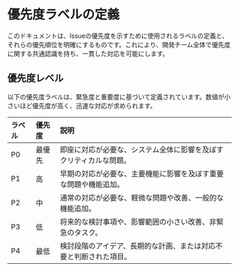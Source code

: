 # 優先度ラベルの定義

このドキュメントは、Issueの優先度を示すために使用されるラベルの定義と、それらの優先順位を明確にするものです。これにより、開発チーム全体で優先度に関する共通認識を持ち、一貫した対応を可能にします。

## 優先度レベル

以下の優先度ラベルは、緊急度と重要度に基づいて定義されています。数値が小さいほど優先度が高く、迅速な対応が求められます。

| ラベル | 優先度 | 説明                                                                 |
| :----- | :----- | :------------------------------------------------------------------- |
| P0     | 最優先 | 即座に対応が必要な、システム全体に影響を及ぼすクリティカルな問題。   |
| P1     | 高     | 早期の対応が必要な、主要機能に影響を及ぼす重要な問題や機能追加。     |
| P2     | 中     | 通常の対応が必要な、軽微な問題や改善、一般的な機能追加。             |
| P3     | 低     | 将来的な検討事項や、影響範囲の小さい改善、非緊急のタスク。           |
| P4     | 最低   | 検討段階のアイデア、長期的な計画、または対応不要と判断された項目。   |
